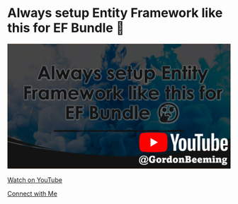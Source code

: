 # Always setup Entity Framework like this for EF Bundle 🤔

[![](thumbnail_yt.jpg)](https://www.youtube.com/watch?v=X2fGAN-asj0)

[Watch on YouTube](https://www.youtube.com/watch?v=X2fGAN-asj0)

[Connect with Me](https://gordonbeeming.com/)
